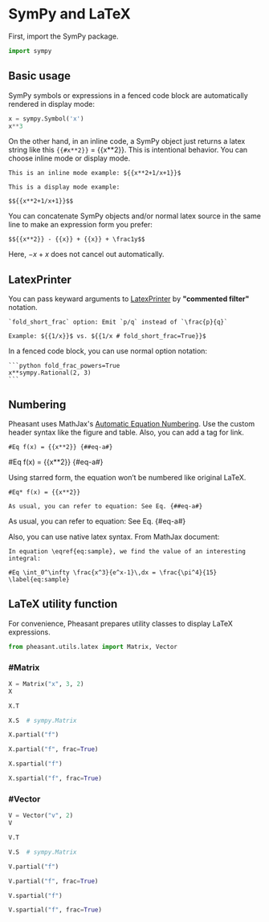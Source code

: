 # SymPy and LaTeX

First, import the SymPy package.

```python
import sympy

```

## Basic usage

SymPy symbols or expressions in a fenced code block are automatically rendered in display mode:

```python
x = sympy.Symbol('x')
x**3
```

On the other hand, in an inline code, a SymPy object just returns a latex string like this `{{#x**2}}` = {{x**2}}. This is intentional behavior. You can choose inline mode or display mode.

~~~copy
This is an inline mode example: ${{x**2+1/x+1}}$
~~~

~~~copy
This is a display mode example:

$${{x**2+1/x+1}}$$
~~~

You can concatenate SymPy objects and/or normal latex source in the same line to make an expression form you prefer:

~~~copy
$${{x**2}} - {{x}} + {{x}} + \frac1y$$
~~~

Here, $-{{x}}+{{x}}$ does not cancel out automatically.

## LatexPrinter

You can pass keyward arguments to [LatexPrinter](https://docs.sympy.org/latest/modules/printing.html?highlight=latex#module-sympy.printing.latex) by **"commented filter"** notation.

~~~copy
`fold_short_frac` option: Emit `p/q` instead of `\frac{p}{q}`

Example: ${{1/x}}$ vs. ${{1/x # fold_short_frac=True}}$
~~~

In a fenced code block, you can use normal option notation:

~~~copy
```python fold_frac_powers=True
x**sympy.Rational(2, 3)
```
~~~

## Numbering

Pheasant uses MathJax's [Automatic Equation Numbering](http://docs.mathjax.org/en/latest/tex.html#automatic-equation-numbering). Use the custom header syntax like the figure and table. Also, you can add a tag for link.

~~~
#Eq f(x) = {{x**2}} {##eq-a#}
~~~

#Eq f(x) = {{x**2}} {#eq-a#}

Using starred form, the equation won’t be numbered like original LaTeX.

~~~copy
#Eq* f(x) = {{x**2}}
~~~

~~~
As usual, you can refer to equation: See Eq. {##eq-a#}
~~~

As usual, you can refer to equation: See Eq. {#eq-a#}

Also, you can use native latex syntax. From MathJax document:

~~~copy
In equation \eqref{eq:sample}, we find the value of an interesting integral:

#Eq \int_0^\infty \frac{x^3}{e^x-1}\,dx = \frac{\pi^4}{15} \label{eq:sample}
~~~

## LaTeX utility function

For convenience, Pheasant prepares utility classes to display LaTeX expressions.

```python
from pheasant.utils.latex import Matrix, Vector
```

### #Matrix
```python
X = Matrix("x", 3, 2)
X
```
```python
X.T
```
```python
X.S  # sympy.Matrix
```
```python
X.partial("f")
```
```python
X.partial("f", frac=True)
```
```python
X.spartial("f")
```
```python
X.spartial("f", frac=True)
```

### #Vector
```python
V = Vector("v", 2)
V
```
```python
V.T
```
```python
V.S  # sympy.Matrix
```
```python
V.partial("f")
```
```python
V.partial("f", frac=True)
```
```python
V.spartial("f")
```
```python
V.spartial("f", frac=True)
```
